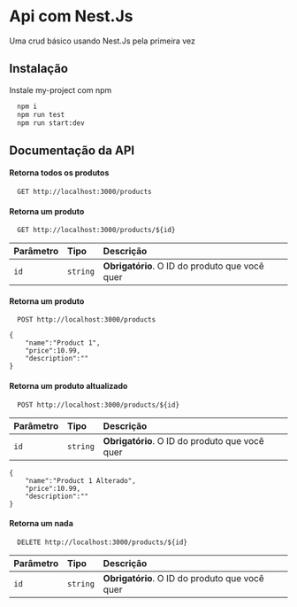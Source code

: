 
# Api com Nest.Js

Uma crud básico usando Nest.Js pela primeira vez


## Instalação

Instale my-project com npm

```bash
  npm i
  npm run test
  npm run start:dev
```

    
## Documentação da API

#### Retorna todos os produtos

```http
  GET http://localhost:3000/products
```

#### Retorna um produto

```http
  GET http://localhost:3000/products/${id}
```

| Parâmetro   | Tipo       | Descrição                                   |
| :---------- | :--------- | :------------------------------------------ |
| `id`      | `string` | **Obrigatório**. O ID do produto que você quer |



#### Retorna um produto

```http
  POST http://localhost:3000/products
```
        

    {
        "name":"Product 1",
        "price":10.99,
        "description":""
    }

#### Retorna um produto altualizado

```http
  POST http://localhost:3000/products/${id}
```

| Parâmetro   | Tipo       | Descrição                                   |
| :---------- | :--------- | :------------------------------------------ |
| `id`      | `string` | **Obrigatório**. O ID do produto que você quer |        

    {
        "name":"Product 1 Alterado",
        "price":10.99,
        "description":""
    }

#### Retorna um nada

```http
  DELETE http://localhost:3000/products/${id}
```

| Parâmetro   | Tipo       | Descrição                                   |
| :---------- | :--------- | :------------------------------------------ |
| `id`      | `string` | **Obrigatório**. O ID do produto que você quer |
